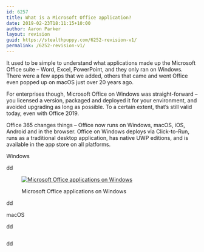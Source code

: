 ```yaml
---
id: 6257
title: What is a Microsoft Office application?
date: 2019-02-23T18:11:15+10:00
author: Aaron Parker
layout: revision
guid: https://stealthpuppy.com/6252-revision-v1/
permalink: /6252-revision-v1/
---
```

It used to be simple to understand what applications made up the Microsoft Office suite &#8211; Word, Excel, PowerPoint, and they only ran on Windows. There were a few apps that we added, others that came and went Office even popped up on macOS just over 20 years ago.

For enterprises though, Microsoft Office on Windows was straight-forward &#8211; you licensed a version, packaged and deployed it for your environment, and avoided upgrading as long as possible. To a certain extent, that&#8217;s still valid today, even with Office 2019.

Office 365 changes things &#8211; Office now runs on Windows, macOS, iOS, Android and in the browser. Office on Windows deploys via Click-to-Run, runs as a traditional desktop application, has native UWP editions, and is available in the app store on all platforms.

Windows

dd<figure class="wp-block-image">

[<img src="https://stealthpuppy.com/wp-content/uploads/2019/02/Office365-Apps-StartMenu-v2-1024x576.png" alt="Microsoft Office applications on Windows" class="wp-image-6255" srcset="https://stealthpuppy.com/wp-content/uploads/2019/02/Office365-Apps-StartMenu-v2-1024x576.png 1024w, https://stealthpuppy.com/wp-content/uploads/2019/02/Office365-Apps-StartMenu-v2-150x84.png 150w, https://stealthpuppy.com/wp-content/uploads/2019/02/Office365-Apps-StartMenu-v2-300x169.png 300w, https://stealthpuppy.com/wp-content/uploads/2019/02/Office365-Apps-StartMenu-v2-768x432.png 768w" sizes="(max-width: 1024px) 100vw, 1024px" />](blob:https://stealthpuppy.com/c9564118-065d-45b9-b640-6558f88fb6c7)<figcaption>Microsoft Office applications on Windows</figcaption></figure> 

dd

macOS

dd<figure class="wp-block-image">

<img src="https://stealthpuppy.com/wp-content/uploads/2019/02/MicrosoftOffice-macOS-1024x640.png" alt="" class="wp-image-6256" srcset="https://stealthpuppy.com/wp-content/uploads/2019/02/MicrosoftOffice-macOS-1024x640.png 1024w, https://stealthpuppy.com/wp-content/uploads/2019/02/MicrosoftOffice-macOS-150x94.png 150w, https://stealthpuppy.com/wp-content/uploads/2019/02/MicrosoftOffice-macOS-300x188.png 300w, https://stealthpuppy.com/wp-content/uploads/2019/02/MicrosoftOffice-macOS-768x480.png 768w" sizes="(max-width: 1024px) 100vw, 1024px" /> </figure> 

dd
